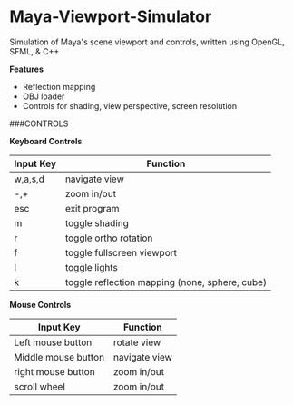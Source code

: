 # Maya-Viewport-Simulator
Simulation of Maya's scene viewport and controls, written using OpenGL, SFML, &amp; C++



**Features**
 - Reflection mapping
 - OBJ loader
 - Controls for shading, view perspective, screen resolution 

###CONTROLS

**Keyboard Controls**

Input Key    |  Function
-------- | ---
   w,a,s,d  |navigate view
   -,+     | zoom in/out
   esc      |exit program
   m        |toggle shading
   r        |toggle ortho rotation
   f		|toggle fullscreen viewport
   l		|toggle lights
   k		|toggle reflection mapping (none, sphere, cube)

**Mouse Controls**

Input Key    |  Function
-------- | ---
  Left mouse button     |rotate view
  Middle  mouse button  |navigate view
  right mouse button    |zoom in/out
  scroll wheel     |zoom in/out
